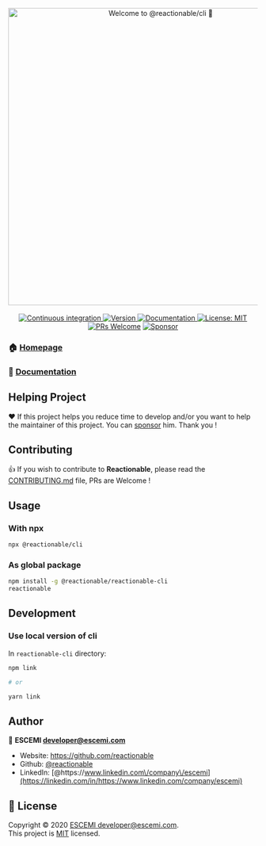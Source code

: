 <p align="center">
  <a href="#" target="_blank">
    <img alt="Welcome to @reactionable/cli 👋" src="https://repository-images.githubusercontent.com/215311972/d9a05700-fbbf-11e9-96c7-c9230f407f12" width="600">
  </a>
  <br/><br/>
  <a href="https://github.com/reactionable/reactionable-cli/actions?query=workflow%3A%22Continuous+Integration%22" target="_blank">
    <img alt="Continuous integration" src="https://github.com/reactionable/reactionable-cli/workflows/Continuous%20Integration/badge.svg">
  </a>
  <a href="https://www.npmjs.com/package/@reactionable/cli" target="_blank">
    <img alt="Version" src="https://img.shields.io/npm/v/@reactionable/cli.svg">
  </a>
  <a href="https://github.com/reactionable/reactionable-cli#readme" target="_blank">
    <img alt="Documentation" src="https://img.shields.io/badge/documentation-yes-brightgreen.svg" />
  </a>
  <a href="https://github.com/reactionable/reactionable/blob/master/LICENSE" target="_blank">
    <img alt="License: MIT" src="https://img.shields.io/badge/License-MIT-yellow.svg" />
  </a>
  <a href="CONTRIBUTING.md" target="_blank"><img src="https://img.shields.io/badge/PRs-welcome-brightgreen.svg" alt="PRs Welcome"></a>
  <a href="https://github.com/sponsors/neilime"><img src="https://img.shields.io/badge/%E2%9D%A4-Sponsor-ff69b4" alt="Sponsor"></a>
</p>

### 🏠 [Homepage](https://reactionable.github.io/reactionable-cli)

### 🧾 [Documentation](https://reactionable.github.io/reactionable-cli/docs)

## Helping Project

❤️ If this project helps you reduce time to develop and/or you want to help the maintainer of this project. You can [sponsor](https://github.com/sponsors/neilime) him. Thank you !

## Contributing

👍 If you wish to contribute to **Reactionable**, please read the [CONTRIBUTING.md](CONTRIBUTING.md) file, PRs are Welcome !

## Usage

### With npx

```sh
npx @reactionable/cli
```

### As global package

```sh
npm install -g @reactionable/reactionable-cli
reactionable
```

## Development

### Use local version of cli

In `reactionable-cli` directory:

```sh
npm link

# or

yarn link
```

## Author

👤 **ESCEMI <developer@escemi.com>**

- Website: https://github.com/reactionable
- Github: [@reactionable](https://github.com/reactionable)
- LinkedIn: [@https:\/\/www.linkedin.com\/company\/escemi](https://linkedin.com/in/https://www.linkedin.com/company/escemi)

## 📝 License

Copyright © 2020 [ESCEMI <developer@escemi.com>](https://github.com/reactionable).<br />
This project is [MIT](https://github.com/reactionable/reactionable-cli/blob/master/LICENSE) licensed.
